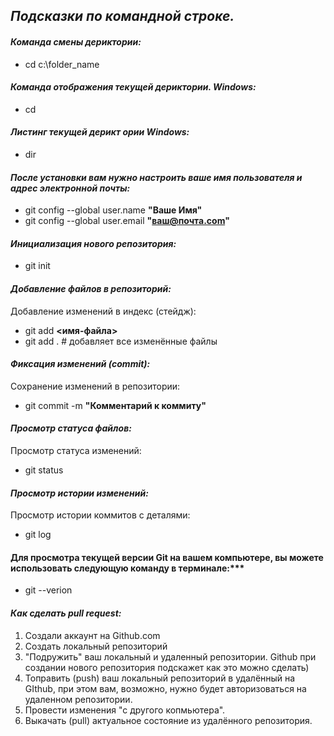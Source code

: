 ## ***Подсказки по командной строке.***

 #### ***Команда смены дериктории:***
 * cd c:\folder_name

 #### ***Команда отображения текущей дериктории. Windows:***
* cd

 #### ***Листинг текущей дерикт ории Windows:***
* dir

 #### ***После установки вам нужно настроить ваше имя пользователя и адрес электронной почты:***
* git config --global user.name **"Ваше Имя"**
* git config --global user.email **"ваш@почта.com"**

 #### ***Инициализация нового репозитория:***
* git init

 #### ***Добавление файлов в репозиторий:***
Добавление изменений в индекс (стейдж):
* git add **<имя-файла>**
* git add .  # добавляет все изменённые файлы

 #### ***Фиксация изменений (commit):***
Сохранение изменений в репозитории:
* git commit -m **"Комментарий к коммиту"**

 #### ***Просмотр статуса файлов:***
Просмотр статуса изменений:
* git status

#### ***Просмотр истории изменений:***
Просмотр истории коммитов с деталями:
* git log

#### Для просмотра текущей версии Git на вашем компьютере, вы можете использовать следующую команду в терминале:***
* git --verion

#### ***Как сделать pull request:*** 
1. Создали аккаунт на Github.com
2. Создать локальный репозиторий 
3. "Подружить" ваш локальный и удаленный репозитории. Github при создании нового репозитория подскажет как это можно сделать)
4. Топравить (push) ваш локальный репозиторий в удалённый на GIthub, при этом вам, возможно, нужно будет авторизоваться на удаленном репозитории. 
5. Провести изменения "с другого копмьютера". 
6. Выкачать (pull) актуальное состояние из удалённого репозитория.